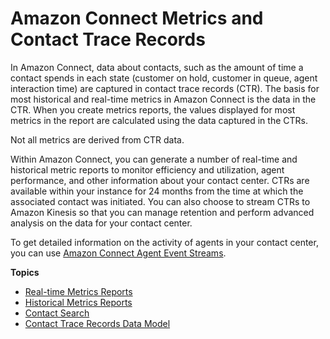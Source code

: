# Amazon Connect Metrics and Contact Trace Records<a name="amazon-connect-metrics"></a>

In Amazon Connect, data about contacts, such as the amount of time a contact spends in each state \(customer on hold, customer in queue, agent interaction time\) are captured in contact trace records \(CTR\)\. The basis for most historical and real\-time metrics in Amazon Connect is the data in the CTR\. When you create metrics reports, the values displayed for most metrics in the report are calculated using the data captured in the CTRs\.

Not all metrics are derived from CTR data\.

Within Amazon Connect, you can generate a number of real\-time and historical metric reports to monitor efficiency and utilization, agent performance, and other information about your contact center\. CTRs are available within your instance for 24 months from the time at which the associated contact was initiated\. You can also choose to stream CTRs to Amazon Kinesis so that you can manage retention and perform advanced analysis on the data for your contact center\.

To get detailed information on the activity of agents in your contact center, you can use [Amazon Connect Agent Event Streams](agent-event-streams.md)\.

**Topics**
+ [Real\-time Metrics Reports](real-time-metrics-reports.md)
+ [Historical Metrics Reports](historical-metrics.md)
+ [Contact Search](contact-search.md)
+ [Contact Trace Records Data Model](ctr-data-model.md)